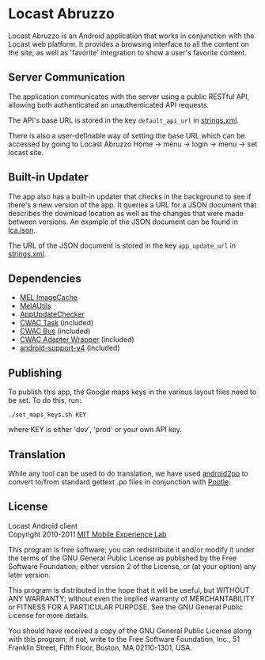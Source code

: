 Locast Abruzzo 
==============

Locast Abruzzo is an Android application that works in conjunction with the
Locast web platform. It provides a browsing interface to all the content on the
site, as well as 'favorite' integration to show a user's favorite content.

Server Communication
--------------------

The application communicates with the server using a public RESTful API,
allowing both authenticated an unauthenticated API requests.

The API's base URL is stored in the key `default_api_url` in
[strings.xml](res/values/strings.xml#default_api_url).

There is also a user-definable way of setting the base URL which can be
accessed by going to Locast Abruzzo Home → menu → login → menu → set locast
site.

Built-in Updater
----------------

The app also has a built-in updater that checks in the background to see if
there's a new version of the app. It queries a URL for a JSON document that
describes the download location as well as the changes that were made between
versions. An example of the JSON document can be found in
[lca.json](extra/lca.json). 

The URL of the JSON document is stored in the key `app_update_url` in
[strings.xml](res/values/strings.xml#app_update_url).

Dependencies
------------
*   [MEL ImageCache][]
*   [MelAUtils][]
*   [AppUpdateChecker][]
*   [CWAC Task][] (included)
*   [CWAC Bus][] (included)
*   [CWAC Adapter Wrapper][] (included)
*   [android-support-v4][] (included)

Publishing
----------

To publish this app, the Google maps keys in the various layout files need to
be set. To do this, run:

    ./set_maps_keys.sh KEY

where KEY is either 'dev', 'prod' or your own API key.

Translation
-----------

While any tool can be used to do translation, we have used [android2po][]
to convert to/from standard gettext .po files in conjunction with [Pootle][].

License
-------
Locast Android client  
Copyright 2010-2011 [MIT Mobile Experience Lab][mel]

This program is free software; you can redistribute it and/or
modify it under the terms of the GNU General Public License
as published by the Free Software Foundation; either version 2
of the License, or (at your option) any later version.

This program is distributed in the hope that it will be useful,
but WITHOUT ANY WARRANTY; without even the implied warranty of
MERCHANTABILITY or FITNESS FOR A PARTICULAR PURPOSE.  See the
GNU General Public License for more details.

You should have received a copy of the GNU General Public License
along with this program; if not, write to the Free Software
Foundation, Inc., 51 Franklin Street, Fifth Floor, Boston, MA  02110-1301, USA.

[CWAC Task]: https://github.com/commonsguy/cwac-task
[CWAC Bus]: https://github.com/commonsguy/cwac-bus
[CWAC Adapter Wrapper]: https://github.com/commonsguy/cwac-adapter
[android-support-v4]: http://android-developers.blogspot.com/2011/03/fragments-for-all.html
[android2po]: https://github.com/miracle2k/android2po/
[Pootle]: http://translate.sourceforge.net/wiki/pootle
[MEL ImageCache]: https://github.com/mitmel/Android-Image-Cache
[mel]: http://mobile.mit.edu/
[MelAUtils]: https://github.com/mitmel/MelAUtils
[AppUpdateChecker]: https://github.com/mitmel/AppUpdateChecker
